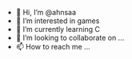 - 👋 Hi, I’m @ahnsaa
- 👀 I’m interested in games
- 🌱 I’m currently learning C
- 💞️ I’m looking to collaborate on ...
- 📫 How to reach me ...

<!---
ahnsaa/ahnsaa is a ✨ special ✨ repository because its `README.md` (this file) appears on your GitHub profile.
You can click the Preview link to take a look at your changes.
--->
